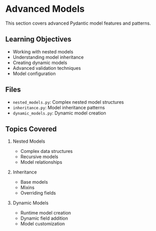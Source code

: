# Advanced Models

This section covers advanced Pydantic model features and patterns.

## Learning Objectives
- Working with nested models
- Understanding model inheritance
- Creating dynamic models
- Advanced validation techniques
- Model configuration

## Files
- `nested_models.py`: Complex nested model structures
- `inheritance.py`: Model inheritance patterns
- `dynamic_models.py`: Dynamic model creation

## Topics Covered
1. Nested Models
   - Complex data structures
   - Recursive models
   - Model relationships

2. Inheritance
   - Base models
   - Mixins
   - Overriding fields

3. Dynamic Models
   - Runtime model creation
   - Dynamic field addition
   - Model customization